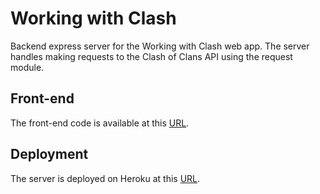 # Working with Clash

Backend express server for the Working with Clash web app. The server handles making requests to the Clash of Clans API using the request module.

## Front-end

The front-end code is available at this [URL](https://github.com/TinoMuzambi/WorkingWithClash).

## Deployment

The server is deployed on Heroku at this [URL](https://wwc-server.herokuapp.com/).
